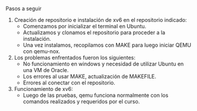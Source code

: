 Pasos a seguir

1. Creación de repositorio e instalación de xv6 en el repositorio indicado:
   - Comenzamos por inicializar el terminal en Ubuntu.
   - Actualizamos y clonamos el repositorio para proceder a la instalación.
   - Una vez instalamos, recopilamos con MAKE para luego iniciar QEMU con qemu-nox.
2. Los problemas enfrentados fueron los siguientes:
   - No funcionamiento en windows y necesidad de utilizar Ubuntu en una VM de Oracle.
   - Los errores al usar MAKE, actualización de MAKEFILE.
   - Errores al conectar con el repositorio.
3. Funcionamiento de xv6:
   - Luego de las pruebas, qemu funciona normalmente con los comandos realizados y requeridos por el curso.
